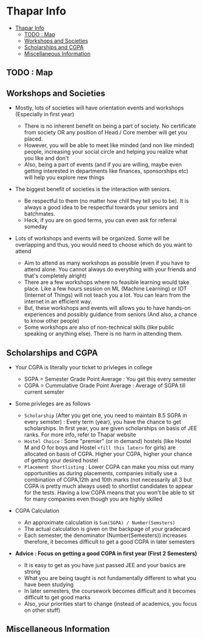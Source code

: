 # Thapar Info

- [Thapar Info](#thapar-info)
  - [TODO : Map](#todo--map)
  - [Workshops and Societies](#workshops-and-societies)
  - [Scholarships and CGPA](#scholarships-and-cgpa)
  - [Miscellaneous Information](#miscellaneous-information)

## TODO : Map

## Workshops and Societies

- Mostly, lots of societies will have orientation events and workshops (Especially in first year)

  - There is no inherent benefit on being a part of society. No certificate from society OR any position of Head / Core member will get you placed.
  - However, you will be able to meet like minded (and non like minded) people, increasing your social circle and helping you realize what you like and don't
  - Also, being a part of events (and if you are willing, maybe even getting interested in departments like finances, sponsorships etc) will help you explore new things

- The biggest benefit of societies is the interaction with seniors.

  - Be respectful to them (no matter how chill they tell you to be). It is always a good idea to be respectful towards your seniors and batchmates.
  - Heck, if you are on good terms, you can even ask for referral someday

- Lots of workshops and events will be organized. Some will be overlapping and thus, you would need to choose which do you want to attend
  - Aim to attend as many workshops as possible (even if you have to attend alone. You cannot always do everything with your friends and that's completely alright)
  - There are a few workshops where no feasible learning would take place. Like a few hours session on ML (Machine Learning) or IOT (Internet of Things) will not teach you a lot. You can learn from the internet in an efficient way.
  - But, these workshops and events will allows you to have hands-on experiences and possibly guidance from seniors (And also, a chance to know other people)
  - Some workshops are also of non-technical skills (like public speaking or anything else). There is no harm in attending them.

## Scholarships and CGPA

- Your CGPA is literally your ticket to privleges in college
  - SGPA = Semester Grade Point Average : You get this every semester
  - CGPA = Cummulative Grade Point Average : Average of SGPA till current semster
- Some privleges are as follows

  - `Scholarship` (After you get one, you need to maintain 8.5 SGPA in every semster) : Every term (year), you have the chance to get scholarships. In first year, you are given scholarships on basis of JEE ranks. For more info, refer to Thapar website
  - `Hostel Choice` : Some "premier" (or in demand) hostels (like Hostel M and O for boys and Hostel `<fill this later>` for girls) are allocated on basis of CGPA. Higher your CGPA, higher your chance of getting your desired hostel
  - `Placement Shortlisting` : Lower CGPA can make you miss out many opportunities as during placements, companies initially use a combination of CGPA,12th and 10th marks (not necessarily all 3 but CGPA is pretty much always used) to shortlist candidates to appear for the tests. Having a low CGPA means that you won't be able to sit for many companies even though you are highly skilled

- CGPA Calculation
  - An approximate calculation is `Sum(SGPA) / Number(Semsters)`
  - The actual calculation is given on the backpage of your gradecard
  - Each semester, the denominator (Number(Semesters)) increases therefore, it becomes difficult to get a good CGPA in later semesters
- **Advice : Focus on getting a good CGPA in first year (First 2 Semesters)**
  - It is easy to get as you have just passed JEE and your basics are strong
  - What you are being taught is not fundamentally different to what you have been studying
  - In later semesters, the coursework becomes difficult and it becomes difficult to get good marks
  - Also, your priorities start to change (instead of academics, you focus on other stuff)

## Miscellaneous Information
